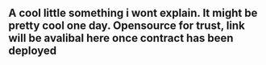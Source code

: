 ## A cool little something i wont explain. It might be pretty cool one day. Opensource for trust, link will be avalibal here once contract has been deployed
